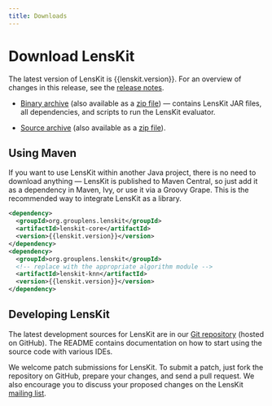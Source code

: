 ```yaml
---
title: Downloads
---
```


# Download LensKit

[release notes]: ../maven-site/releases/

The latest version of LensKit is {{lenskit.version}}.  For an
overview of changes in this release, see the
[release notes][].

[source.zip]: https://github.com/grouplens/lenskit/archive/lenskit-{{lenskit.version}}.zip
[source.tgz]: https://github.com/grouplens/lenskit/archive/lenskit-{{lenskit.version}}.tar.gz

- [Binary archive]({{lenskit.downloads}}/lenskit-{{lenskit.version}}.tar.gz) (also
  available as a [zip file]({{lenskit.downloads}}/lenskit-{{lenskit.version}}.zip)) —
  contains LensKit JAR files, all dependencies, and scripts to run the
  LensKit evaluator.

- [Source archive][source.tgz] (also available as a
  [zip file][source.zip]).

## Using Maven

If you  want to use LensKit  within another Java project,  there is no
need to download anything — LensKit  is published to Maven Central, so
just add  it as a  dependency in  Maven, Ivy, or  use it via  a Groovy
Grape.  This is the recommended way to integrate LensKit as a library.

~~~~ xml
<dependency>
  <groupId>org.grouplens.lenskit</groupId>
  <artifactId>lenskit-core</artifactId>
  <version>{{lenskit.version}}</version>
</dependency>
<dependency>
  <groupId>org.grouplens.lenskit</groupId>
  <!-- replace with the appropriate algorithm module -->
  <artifactId>lenskit-knn</artifactId>
  <version>{{lenskit.version}}</version>
</dependency>
~~~~

## Developing LensKit

[GH]: https://github.com/grouplens/lenskit
[ML]: https://wwws.cs.umn.edu/mm-cs/listinfo/lenskit

The latest development sources for LensKit are in our
[Git repository][GH] (hosted on GitHub).  The README contains
documentation on how to start using the source code with various IDEs.

We welcome patch submissions for LensKit. To submit a patch, just fork
the repository on GitHub, prepare your changes, and send a pull
request.  We also encourage you to discuss your proposed changes on the
LensKit [mailing list][ml].
